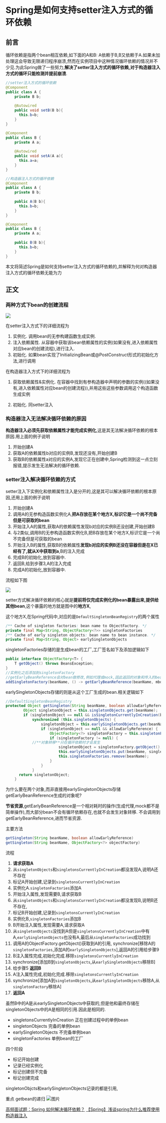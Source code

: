 # Spring是如何支持setter注入方式的循环依赖

## 前言

循环依赖是指两个bean相互依赖,如下面的A和B: A依赖于B,B又依赖于A.如果未加处理这会导致无限递归程序崩溃,然而在实例项目中这种情况循环依赖的情况并不少见.为此Spring做了一些努力,**解决了setter注入方式的循环依赖,对于构造器注入方式的循环只能检测并提前崩溃**.

```java
//setter注入方式的循环依赖
@Component
public class A {
    private B b;
  
    @Autowired
  	public void setB(B b){
      this.b=b;
    }
}

@Component
public class B {
    private A a;
  
  	@Autowired
  	public void setA(A a){
      this.a=a;
    }
}

//构造器注入方式的循环依赖
@Component
public class A {
    private B b;
  
   	public A(B b){
      this.b=b;
    }
}

@Component
public class B {
    private A a;
  
  	public B(B b){
      this.b=b;
    }
}
```
本文将简述Spring是如何支持setter注入方式的循环依赖的,并解释为何对构造器注入方式的循环依赖无能为力

## 正文

### 两种方式下bean的创建流程

![](https://raw.githubusercontent.com/alonWang/alonwang.github.io/master/article/Spring/img/spring-bean-create.svg)

在setter注入方式下的详细流程为

1. 实例化. 调用bean的无参构建函数生成实例.
2. 注入依赖属性. 从容器中获取该bean依赖属性的实例(如果没有,进入依赖属性对应bean的创建流程),进行注入.
3. 初始化. 如果bean实现了InitializingBean或@PostConstruct形式的初始化方法,进行调用

在构造器注入方式下的详细流程为

1. 获取依赖属性&实例化. 在容器中找到有参构造器中声明的参数的实例((如果没有,进入依赖属性对应bean的创建流程)),并用这些这些参数调用这个构造函数生成实例

2. 初始化. 同setter注入

### 构造器注入无法解决循环依赖的原因

**构造器注入必须先获取依赖属性才能完成实例化**,这是其无法解决循环依赖的根本原因.用上面的例子说明

1. 开始创建A
2. 获取A的依赖属性b对应的实例B,发现还没有,开始创建B
3. 获取B的依赖属性a对应的实例A,发现它正在创建中,Spring检测到这一点立刻报错,提示发生无法解决的循环依赖.



### setter注入解决循环依赖的方式

setter注入下实例化和依赖属性注入是分开的,这是其可以解决循环依赖的根本原因,还用上面的例子说明

1. 开始创建A
2. 调用A的无参构造函数实例化A,**把A存放在某个地方X,标识它是一个尚不完备但是可获取的bean**
3. 开始注入A的属性,获取A的依赖属性发现b对应的实例B还没创建,开始创建B
4. 与2类似,调用B的无参构造函数实例化B,把B存放在某个地方X,标识它是一个尚不完备但是可获取的bean
5. 开始注入B的属性,获取B的依赖属性**发现b对应的实例B还没在容器但是在X已经有了,就从X中获取到a**,B的注入完成
6. 完成B的初始化,放到容器中.
7. 返回B,给到步骤3,A的注入完成
8. 完成A的初始化,放到容器中.

流程如下图

![](https://raw.githubusercontent.com/alonWang/alonwang.github.io/master/article/Spring/img/Spring-cycle-reference.svg)



setter方式解决循环依赖的核心就是**提前将仅完成实例化的bean暴露出来,提供给其他bean**,这个暴露的地方就是图中的**地方X**,

这个地方X,在Spring代码中,对应的是`DefaultSingletonBeanRegistry`的两个属性

```java
/** Cache of singleton factories: bean name to ObjectFactory. */
private final Map<String, ObjectFactory<?>> singletonFactories 
/** Cache of early singleton objects: bean name to bean instance. */
private final Map<String, Object> earlySingletonObjects 
```
singletonFactories存储的是生成bean的工厂,工厂签名如下及添加逻辑如下

```java
public interface ObjectFactory<T> {
	T getObject() throws BeansException;
}
//实例化之后添加到singletonFactory
//getEarlyBeanReference会对bean做修改,例如代理或mock,因此返回的对象和传入的bean可能是不同的
addSingletonFactory(beanName, () -> getEarlyBeanReference(beanName, mbd, bean));
```

earlySingletonObjects存储的则是从这个工厂生成的bean.相关逻辑如下

```java
//DefaultSingletonBeanRegistry	
protected Object getSingleton(String beanName, boolean allowEarlyReference) {
		Object singletonObject = this.singletonObjects.get(beanName);
		if (singletonObject == null && isSingletonCurrentlyInCreation(beanName)) {
			synchronized (this.singletonObjects) {
				singletonObject = this.earlySingletonObjects.get(beanName);
				if (singletonObject == null && allowEarlyReference) {
					ObjectFactory<?> singletonFactory = this.singletonFactories.get(beanName);
					if (singletonFactory != null) {
            //**对象转移**只在循环依赖时才会发生
						singletonObject = singletonFactory.getObject();
						this.earlySingletonObjects.put(beanName, singletonObject);
						this.singletonFactories.remove(beanName);
					}
				}
			}
      return singletonObject;
	}
```



为什么要在两个对象,而非直接用earlySingletonObjects存储getEarlyBeanReference生成的对象呢?

**节省资源**,getEarlyBeanReference是一个相对耗时的操作(生成代理,mock都不是简单操作),而大部分bean不会有循环依赖存在,也就不会发生对象转移. 不会调用到getEarlyBeanReference,进而节省资源.



主要方法

```java
getSingleton(String beanName, boolean allowEarlyReference)
getSingleton(String beanName, ObjectFactory<?> objectFactory)    
```
流程 




1. **请求获取A**
2. 从`singletonObjects`和`singletonsCurrentlyInCreation`都没发现A,说明A还不存在
3. 标记A开始创建,记录到`singletonsCurrentlyInCreation`
4. 实例化A.`singletonFactories`添加A
6. 开始注入属性,发现需要B,请求获取B
7. 从`singletonObjects`和`singletonsCurrentlyInCreation`都没发现B,说明B还不存在,
8. 标记B开始创建,记录到`singletonsCurrentlyInCreation`
9. 实例化B,`singletonFactories`添加B
11. B开始注入属性,发现需要A,请求获取A
12. 从`singletonObjects`没找到A但是`singletonsCurrentlyInCreation`中有A,`earlySingletonObjects`也没有A,最后从`singletonFactories`成功找到
13. 调用A的ObjectFactory.getObject()获取到A的引用, synchronize[移除A的`singletonFactories`,添加A的`earlySingletonObjects`],返回A的引用给步骤9
14. B注入属性完成,初始化完成.移除`singletonsCurrentlyInCreation`
15. synchronize[添加B到`singletonObjects`,从`earlySingletonObjects`移除B]
16. 给步骤5 **返回B**
17. A注入属性完成,初始化完成.移除`singletonsCurrentlyInCreation`
18. synchronize[添加A到`singletonObjects`,从`earlySingletonObjects`移除A,从`singletonFactory`移除A]
19. **返回A**

虽然B中的A是从earlySingletonObjects中获取的,但是他和最终存储在singletonObjects中的A是相同的引用.因此是相同的.





* singletonsCurrentlyInCreation 正在创建过程中的单例bean
* singletonObjects  完备的单例bean
* earlySingletonObjects 不完备单例bean
* singletonFactories 单例bean的工厂

四个阶段

* 标记开始创建
* 记录已经实例化
* 标记创建但不完备
* 标记创建完成

singletonObjcts和earlySingletonObjects记录的都是引用,



重点 getbean的递归
![图片](https://github.com/alonWang/alonwang.github.io/blob/master/article/Spring/img/Spring-cycle-reference.svg)

[高频面试题：Spring 如何解决循环依赖？](https://zhuanlan.zhihu.com/p/84267654)
[【Spring】浅谈spring为什么推荐使用构造器注入](https://www.cnblogs.com/joemsu/p/7688307.html)